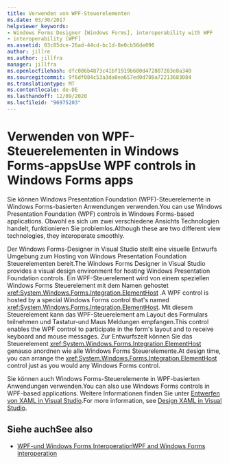 ```yaml
---
title: Verwenden von WPF-Steuerelementen
ms.date: 03/30/2017
helpviewer_keywords:
- Windows Forms Designer [Windows Forms], interoperability with WPF
- interoperability [WPF]
ms.assetid: 03c85dce-26ad-44cd-bc1d-8e0cb56de096
author: jillre
ms.author: jillfra
manager: jillfra
ms.openlocfilehash: dfc086b4873c41bf1919b680d472807283e8a340
ms.sourcegitcommit: 9f6df084c53a3da0ea657ed0d708a72213683084
ms.translationtype: MT
ms.contentlocale: de-DE
ms.lasthandoff: 12/09/2020
ms.locfileid: "96975203"
---
```

# <a name="use-wpf-controls-in-windows-forms-apps"></a><span data-ttu-id="1eb62-102">Verwenden von WPF-Steuerelementen in Windows Forms-apps</span><span class="sxs-lookup"><span data-stu-id="1eb62-102">Use WPF controls in Windows Forms apps</span></span>

<span data-ttu-id="1eb62-103">Sie können Windows Presentation Foundation (WPF)-Steuerelemente in Windows Forms-basierten Anwendungen verwenden.</span><span class="sxs-lookup"><span data-stu-id="1eb62-103">You can use Windows Presentation Foundation (WPF) controls in Windows Forms-based applications.</span></span> <span data-ttu-id="1eb62-104">Obwohl es sich um zwei verschiedene Ansichts Technologien handelt, funktionieren Sie problemlos.</span><span class="sxs-lookup"><span data-stu-id="1eb62-104">Although these are two different view technologies, they interoperate smoothly.</span></span>

<span data-ttu-id="1eb62-105">Der Windows Forms-Designer in Visual Studio stellt eine visuelle Entwurfs Umgebung zum Hosting von Windows Presentation Foundation Steuerelementen bereit.</span><span class="sxs-lookup"><span data-stu-id="1eb62-105">The Windows Forms Designer in Visual Studio provides a visual design environment for hosting Windows Presentation Foundation controls.</span></span> <span data-ttu-id="1eb62-106">Ein WPF-Steuerelement wird von einem speziellen Windows Forms Steuerelement mit dem Namen gehostet <xref:System.Windows.Forms.Integration.ElementHost> .</span><span class="sxs-lookup"><span data-stu-id="1eb62-106">A WPF control is hosted by a special Windows Forms control that's named <xref:System.Windows.Forms.Integration.ElementHost>.</span></span> <span data-ttu-id="1eb62-107">Mit diesem Steuerelement kann das WPF-Steuerelement am Layout des Formulars teilnehmen und Tastatur-und Maus Meldungen empfangen.</span><span class="sxs-lookup"><span data-stu-id="1eb62-107">This control enables the WPF control to participate in the form's layout and to receive keyboard and mouse messages.</span></span> <span data-ttu-id="1eb62-108">Zur Entwurfszeit können Sie das Steuerelement <xref:System.Windows.Forms.Integration.ElementHost> genauso anordnen wie alle Windows Forms Steuerelemente.</span><span class="sxs-lookup"><span data-stu-id="1eb62-108">At design time, you can arrange the <xref:System.Windows.Forms.Integration.ElementHost> control just as you would any Windows Forms control.</span></span>

<span data-ttu-id="1eb62-109">Sie können auch Windows Forms-Steuerelemente in WPF-basierten Anwendungen verwenden.</span><span class="sxs-lookup"><span data-stu-id="1eb62-109">You can also use Windows Forms controls in WPF-based applications.</span></span> <span data-ttu-id="1eb62-110">Weitere Informationen finden Sie unter [Entwerfen von XAML in Visual Studio](/visualstudio/xaml-tools/designing-xaml-in-visual-studio).</span><span class="sxs-lookup"><span data-stu-id="1eb62-110">For more information, see [Design XAML in Visual Studio](/visualstudio/xaml-tools/designing-xaml-in-visual-studio).</span></span>

## <a name="see-also"></a><span data-ttu-id="1eb62-111">Siehe auch</span><span class="sxs-lookup"><span data-stu-id="1eb62-111">See also</span></span>

- [<span data-ttu-id="1eb62-112">WPF-und Windows Forms Interoperation</span><span class="sxs-lookup"><span data-stu-id="1eb62-112">WPF and Windows Forms interoperation</span></span>](/dotnet/framework/wpf/advanced/wpf-and-windows-forms-interoperation)
